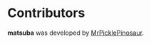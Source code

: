 # Contributors

**matsuba** was developed by [MrPicklePinosaur](https://github.com/MrPicklePinosaur).
